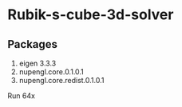 # Rubik-s-cube-3d-solver

## Packages
1. eigen 3.3.3
2. nupengl.core.0.1.0.1
3. nupengl.core.redist.0.1.0.1

Run 64x
